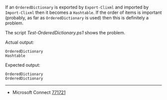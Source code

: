 
If an `OrderedDictionary` is exported by `Export-Clixml` and imported by
`Import-Clixml` then it becomes a `Hashtable`. If the order of items is
important (probably, as far as `OrderedDictionary` is used) then this is
definitely a problem.

The script *Test-OrderedDictionary.ps1* shows the problem.

Actual output:

    OrderedDictionary
    Hashtable

Expected output:

    OrderedDictionary
    OrderedDictionary

---

- Microsoft Connect [771721](https://connect.microsoft.com/PowerShell/Feedback/Details/771721)
